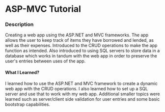 # ASP-MVC Tutorial

### Description

Creating a web app using the ASP.NET and MVC frameworks. The app allows the user to keep track of items they have borrowed and lended, as well as their expenses. Introduced to the CRUD operations to make the app function as intended. Also introduced to using SQL servers to store data in a database which works in tandum with the web app in order to preserve the user's entries between uses of the app.

#### What I Learned?

I learned how to use the ASP.NET and MVC framework to create a dynamic web app with the CRUD operations. I also learned how to set up a SQL server and use that to work with my web app. Additional smaller topics were learned such as server/client side validation for user entries and some basic bootstrap capabilities.
